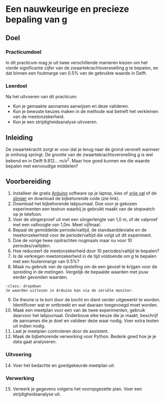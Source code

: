 # Een nauwkeurige en precieze bepaling van g

## Doel
### Practicumdoel
In dit practicum mag je uit twee verschillende manieren kiezen om het vierde significante cijfer van de zwaartekrachtsversnelling $g$ te bepalen, en dat binnen een foutmarge van $0.5\%$ van de gebruikte waarde in Delft. 

### Leerdoel
Na het uitvoeren van dit practicum:
* Kun je gemaakte aannames aanwijzen en deze valideren.
* Kun je bewuste keuzes maken in de methode wat betreft het verkleinen van de meetonzekerheid.
* Kun je een strijdigheidsanalyse uitvoeren.

## Inleiding
De zwaartekracht zorgt er voor dat je terug naar de grond versnelt wanneer je omhoog springt. De grootte van de zwaartekrachtsversnelling $g$ is wel bekend en in Delft 9.812... m/s$^2$. Maar hoe goed kunnen we die waarde bepalen met eenvoudige middelen?

## Voorbereiding
1. Installeer de gratis [Arduino](https://arduino.cc) software op je laptop, kies of [vrije val](./freefall/freefall.ino) of de [slinger](./pendulum/pendulum.ino) en download de bijbehorende code (zie link).
2. Download het bijbehorende labjournaal. Doe voor je gekozen experimenten een testrun waarbij je gebruikt maakt van de stopwatch op je telefoon.
3. Voer de slingerproef uit met een slingerlengte van 1,0 m, of de valproef met een valhoogte van 1,0m. Meet vijfmaal.
4. Bepaal de gemiddelde periode/valtijd, de standaarddeviatie en de meetonzekerheid voor de periode/valtijd die volgt uit dit experiment.
5. Doe de vorige twee opdrachten nogmaals maar nu voor 10 periodes/valtijden.
6. Hoe reduceert de meetonzekerheid door 10 periodes/valtijd te bepalen?
7. Is de verkregen meetonzekerheid in de tijd voldoende om $g$ te bepalen met een foutenmarge van 0.5\%?
8. Maak nu gebruik van de opstelling om de een gevoel te krijgen voor de spreiding in de metingen. Vergelijk de bepaalde waarden met jouw eerder gevonden waarden.

```{tip} 
:class: dropdown
Je waarden uitlezen in Arduino kan via de seriële monitor.
```

9. De theorie is te kort door de bocht en dient verder uitgewerkt te worden. Identificeer wat er ontbreekt en wat daaraan toegevoegd moet worden.
10. Maak een meetplan voor een van de twee experimenten, gebruik daarvoor het labjournaal. Onderbouw elke keuze die je maakt, beschrijf de aannames die je doet en valideer deze waar nodig. Voer extra testen uit indien nodig.
11. Laat je meetplan controleren door de assistent.
12. Maak de bijbehorende verwerking voor Python. Bedenk goed hoe je je data gaat analyseren.

### Uitvoering
14. Voer het bedachte en goedgekeurde meetplan uit.

### Verwerking
15. Verwerk je gegevens volgens het vooropgezette plan. Voer een strijdigheidsanalyse uit.
